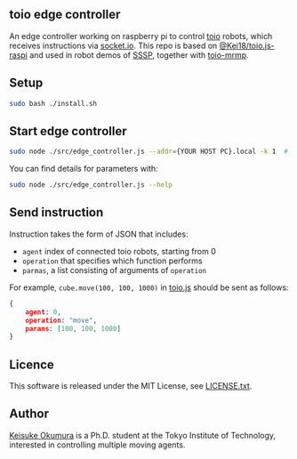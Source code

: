 toio edge controller
---

An edge controller working on raspberry pi to control [toio](https://toio.io/) robots, which receives instructions via [socket.io](https://socket.io/).
This repo is based on [@Kei18/toio.js-raspi](https://github.com/Kei18/toio.js-raspi) and used in robot demos of [SSSP](https://kei18.github.io/sssp), together with [toio-mrmp](https://github.com/Kei18/toio-mrmp).

## Setup

```sh
sudo bash ./install.sh
```

## Start edge controller
```sh
sudo node ./src/edge_controller.js --addr={YOUR HOST PC}.local -k 1  # number of robots
```

You can find details for parameters with:

```sh
sudo node ./src/edge_controller.js --help
```

## Send instruction

Instruction takes the form of JSON that includes:

- `agent` index of connected toio robots, starting from 0
- `operation` that specifies which function performs
- `parmas`, a list consisting of arguments of `operation`

For example, `cube.move(100, 100, 1000)` in [toio.js](https://github.com/toio/toio.js/) should be sent as follows:

```json
{
    agent: 0,
    operation: "move",
    params: [100, 100, 1000]
}
```

## Licence
This software is released under the MIT License, see [LICENSE.txt](LICENCE.txt).

## Author
[Keisuke Okumura](https://kei18.github.io) is a Ph.D. student at the Tokyo Institute of Technology, interested in controlling multiple moving agents.
